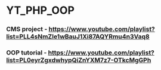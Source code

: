 # YT_PHP_OOP
### CMS project - https://www.youtube.com/playlist?list=PLL4sNmZle1wBauJ1Xi87AQYRmu4n3Vaq8
### OOP tutorial - https://www.youtube.com/playlist?list=PL0eyrZgxdwhypQiZnYXM7z7-OTkcMgGPh
